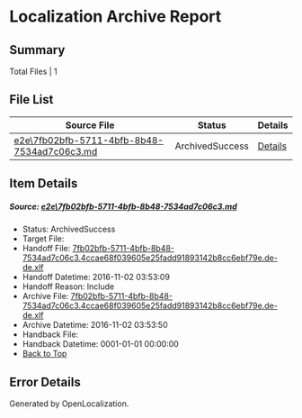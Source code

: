# <a name='report-top'></a> Localization Archive Report

## Summary
 Total Files | 1

## File List
 Source File | Status | Details 
 ----------- | ------ | ------- 
 [e2e\7fb02bfb-5711-4bfb-8b48-7534ad7c06c3.md](https://github.com/OpenLocalizationTestOrg/ol-test0/blob/875f0361e24f6eaa2b1ed2916b84aa142734027f/e2e/7fb02bfb-5711-4bfb-8b48-7534ad7c06c3.md) | ArchivedSuccess | [Details](#311084a6d718f63d66b094676bbc96f5deffdea82)

## Item Details
##### <a name='311084a6d718f63d66b094676bbc96f5deffdea82'></a> Source: [e2e\7fb02bfb-5711-4bfb-8b48-7534ad7c06c3.md](https://github.com/OpenLocalizationTestOrg/ol-test0/blob/875f0361e24f6eaa2b1ed2916b84aa142734027f/e2e/7fb02bfb-5711-4bfb-8b48-7534ad7c06c3.md)
* Status: ArchivedSuccess
* Target File: 
* Handoff File: [7fb02bfb-5711-4bfb-8b48-7534ad7c06c3.4ccae68f039605e25fadd91893142b8cc6ebf79e.de-de.xlf](https://github.com/OpenLocalizationTestOrg/ol-test0-handoff/blob/7907ac2121230b21d32dcd185430a61ebb42ed3f/ol-handoff/OpenLocalizationTestOrg/ol-test0-dede/yufeih/ht/7fb02bfb-5711-4bfb-8b48-7534ad7c06c3.4ccae68f039605e25fadd91893142b8cc6ebf79e.de-de.xlf)
* Handoff Datetime: 2016-11-02 03:53:09
* Handoff Reason: Include
* Archive File: [7fb02bfb-5711-4bfb-8b48-7534ad7c06c3.4ccae68f039605e25fadd91893142b8cc6ebf79e.de-de.xlf](https://github.com/OpenLocalizationTestOrg/ol-test0-handoff/blob/11c669cf3a88d0c338ee9b9f953c4c399ff69d45/ol-archive/OpenLocalizationTestOrg/ol-test0-dede/yufeih/ht/7fb02bfb-5711-4bfb-8b48-7534ad7c06c3.4ccae68f039605e25fadd91893142b8cc6ebf79e.de-de.xlf)
* Archive Datetime: 2016-11-02 03:53:50
* Handback File: 
* Handback Datetime: 0001-01-01 00:00:00
* [Back to Top](#report-top)


## Error Details

Generated by OpenLocalization.
